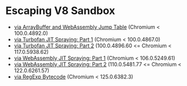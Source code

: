# Escaping V8 Sandbox

- [via ArrayBuffer and WebAssembly Jump Table](./via%20ArrayBuffer%20and%20WebAssembly%20Jump%20Table) (Chromium < 100.0.4892.0)
- [via Turbofan JIT Spraying: Part 1](./via%20Turbofan%20JIT%20Spraying%20-%20Part%201) (Chromium < 100.0.4867.0)
- [via Turbofan JIT Spraying: Part 2](./via%20Turbofan%20JIT%20Spraying%20-%20Part%202) (100.0.4896.60 <= Chromium < 117.0.5938.62)
- [via WebAssembly JIT Spraying: Part 1](./via%20WebAssembly%20JIT%20Spraying%20-%20Part%201) (Chromium < 106.0.5249.61)
- [via WebAssembly JIT Spraying: Part 2](./via%20WebAssembly%20JIT%20Spraying%20-%20Part%202) (110.0.5481.77 <= Chromium < 122.0.6261.57)
- [via RegExp Bytecode](./via%20RegExp%20Bytecode) (Chromium < 125.0.6382.3)
